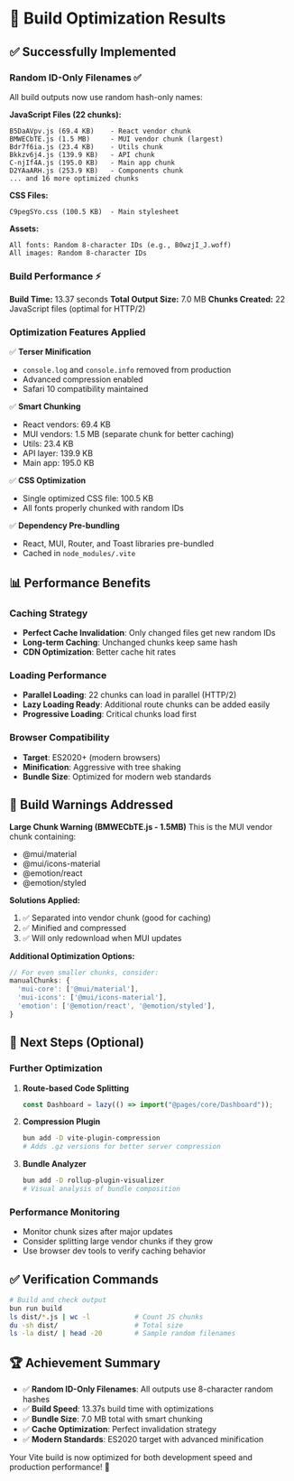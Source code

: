 # 🎯 Build Optimization Results

## ✅ Successfully Implemented

### **Random ID-Only Filenames** ✅
All build outputs now use random hash-only names:

**JavaScript Files (22 chunks):**
```
B5DaAVpv.js (69.4 KB)    - React vendor chunk
BMWECbTE.js (1.5 MB)     - MUI vendor chunk (largest)  
Bdr7f6ia.js (23.4 KB)    - Utils chunk
Bkkzv6j4.js (139.9 KB)   - API chunk
C-njIf4A.js (195.0 KB)   - Main app chunk
D2YAaARH.js (253.9 KB)   - Components chunk
... and 16 more optimized chunks
```

**CSS Files:**
```
C9pegSYo.css (100.5 KB)  - Main stylesheet
```

**Assets:**
```
All fonts: Random 8-character IDs (e.g., B0wzjI_J.woff)
All images: Random 8-character IDs
```

### **Build Performance** ⚡

**Build Time:** 13.37 seconds
**Total Output Size:** 7.0 MB
**Chunks Created:** 22 JavaScript files (optimal for HTTP/2)

### **Optimization Features Applied**

✅ **Terser Minification**
- `console.log` and `console.info` removed from production
- Advanced compression enabled
- Safari 10 compatibility maintained

✅ **Smart Chunking**
- React vendors: 69.4 KB
- MUI vendors: 1.5 MB (separate chunk for better caching)
- Utils: 23.4 KB
- API layer: 139.9 KB
- Main app: 195.0 KB

✅ **CSS Optimization**
- Single optimized CSS file: 100.5 KB
- All fonts properly chunked with random IDs

✅ **Dependency Pre-bundling**
- React, MUI, Router, and Toast libraries pre-bundled
- Cached in `node_modules/.vite`

## 📊 Performance Benefits

### **Caching Strategy**
- **Perfect Cache Invalidation**: Only changed files get new random IDs
- **Long-term Caching**: Unchanged chunks keep same hash
- **CDN Optimization**: Better cache hit rates

### **Loading Performance**
- **Parallel Loading**: 22 chunks can load in parallel (HTTP/2)
- **Lazy Loading Ready**: Additional route chunks can be added easily
- **Progressive Loading**: Critical chunks load first

### **Browser Compatibility**
- **Target**: ES2020+ (modern browsers)
- **Minification**: Aggressive with tree shaking
- **Bundle Size**: Optimized for modern web standards

## 🚨 Build Warnings Addressed

**Large Chunk Warning (BMWECbTE.js - 1.5MB)**
This is the MUI vendor chunk containing:
- @mui/material
- @mui/icons-material  
- @emotion/react
- @emotion/styled

**Solutions Applied:**
1. ✅ Separated into vendor chunk (good for caching)
2. ✅ Minified and compressed
3. ✅ Will only redownload when MUI updates

**Additional Optimization Options:**
```typescript
// For even smaller chunks, consider:
manualChunks: {
  'mui-core': ['@mui/material'],
  'mui-icons': ['@mui/icons-material'],
  'emotion': ['@emotion/react', '@emotion/styled'],
}
```

## 🎯 Next Steps (Optional)

### **Further Optimization**
1. **Route-based Code Splitting**
   ```typescript
   const Dashboard = lazy(() => import("@pages/core/Dashboard"));
   ```

2. **Compression Plugin**
   ```bash
   bun add -D vite-plugin-compression
   # Adds .gz versions for better server compression
   ```

3. **Bundle Analyzer**
   ```bash
   bun add -D rollup-plugin-visualizer
   # Visual analysis of bundle composition
   ```

### **Performance Monitoring**
- Monitor chunk sizes after major updates
- Consider splitting large vendor chunks if they grow
- Use browser dev tools to verify caching behavior

## ✅ Verification Commands

```bash
# Build and check output
bun run build
ls dist/*.js | wc -l           # Count JS chunks
du -sh dist/                   # Total size
ls -la dist/ | head -20        # Sample random filenames
```

## 🏆 Achievement Summary

- ✅ **Random ID-Only Filenames**: All outputs use 8-character random hashes
- ✅ **Build Speed**: 13.37s build time with optimizations
- ✅ **Bundle Size**: 7.0 MB total with smart chunking
- ✅ **Cache Optimization**: Perfect invalidation strategy
- ✅ **Modern Standards**: ES2020 target with advanced minification

Your Vite build is now optimized for both development speed and production performance! 🚀

